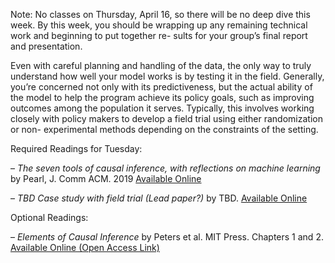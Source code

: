 Note: No classes on Thursday, April 16, so there will be no deep dive
this week. By this week, you should be wrapping up any remaining
technical work and beginning to put together re- sults for your
group’s final report and presentation. 

Even with careful planning and handling of the data, the only way to
truly understand how well your model works is by testing it in the
field. Generally, you’re concerned not only with its predictiveness,
but the actual ability of the model to help the program achieve its
policy goals, such as improving outcomes among the population it
serves. Typically, this involves working closely with policy makers to
develop a field trial using either randomization or non- experimental
methods depending on the constraints of the setting. 

Required Readings for Tuesday:

– *The seven tools of causal inference, with reflections on machine learning* by Pearl, J. Comm ACM. 2019 [Available Online](https://ftp.cs.ucla.edu/pub/stat_ser/r481.pdf)

– *TBD Case study with field trial (Lead paper?)* by TBD. [Available Online](http://www.google.com)

Optional Readings:

– *Elements of Causal Inference* by Peters et al. MIT Press. Chapters 1 and 2. [Available Online (Open Access Link)](https://mitpress.mit.edu/books/elements-causal-inference)
